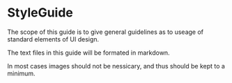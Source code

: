 # StyleGuide

The scope of this guide is to give general guidelines as to useage of standard elements of UI design.

The text files in this guide will be formated in markdown.  

In most cases images should not be nessicary, and thus should be kept to a minimum.

